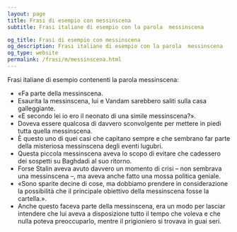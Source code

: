 ```yaml
---
layout: page
title: Frasi di esempio con messinscena 
subtitle: Frasi italiane di esempio con la parola  messinscena

og_title: Frasi di esempio con messinscena 
og_description: Frasi italiane di esempio con la parola  messinscena
og_type: website
permalink: /frasi/m/messinscena.html
---
```


Frasi italiane di esempio contenenti la parola messinscena:


- «Fa parte della messinscena.
- Esaurita la messinscena, lui e Vandam sarebbero saliti sulla casa galleggiante.
- «E secondo lei io ero il neonato di una simile messinscena?».
- Doveva essere qualcosa di davvero sconvolgente per mettere in piedi tutta quella messinscena.
- È questo uno di quei casi che capitano sempre e che sembrano far parte della misteriosa messinscena degli eventi lugubri.
- Questa piccola messinscena aveva lo scopo di evitare che cadessero dei sospetti su Baghdadi al suo ritorno.
- Forse Stalin aveva avuto davvero un momento di crisi – non sembrava una messinscena –, ma aveva anche fatto una mossa politica geniale.
- «Sono sparite decine di cose, ma dobbiamo prendere in considerazione la possibilità che il principale obiettivo della messinscena fosse la cartella.».
- Anche questo faceva parte della messinscena, era un modo per lasciar intendere che lui aveva a disposizione tutto il tempo che voleva e che nulla poteva preoccuparlo, mentre il prigioniero si trovava in guai seri.
